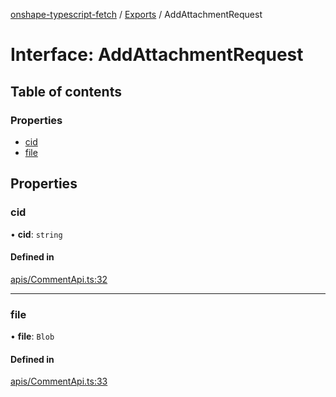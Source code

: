 [onshape-typescript-fetch](../README.md) / [Exports](../modules.md) / AddAttachmentRequest

# Interface: AddAttachmentRequest

## Table of contents

### Properties

- [cid](AddAttachmentRequest.md#cid)
- [file](AddAttachmentRequest.md#file)

## Properties

### cid

• **cid**: `string`

#### Defined in

[apis/CommentApi.ts:32](https://github.com/toebes/onshape-typescript-fetch/blob/3e11ae1/apis/CommentApi.ts#L32)

___

### file

• **file**: `Blob`

#### Defined in

[apis/CommentApi.ts:33](https://github.com/toebes/onshape-typescript-fetch/blob/3e11ae1/apis/CommentApi.ts#L33)
